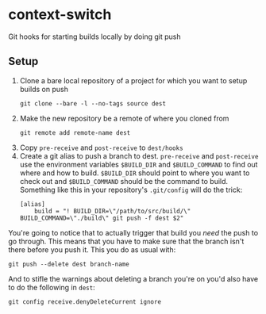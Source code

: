 # context-switch
Git hooks for starting builds locally by doing git push

## Setup
1. Clone a bare local repository of a project for which you want to setup builds on push
   ```
   git clone --bare -l --no-tags source dest
   ```
2. Make the new repository be a remote of where you cloned from
   ```
   git remote add remote-name dest
   ```
3. Copy `pre-receive` and `post-receive` to `dest/hooks`
4. Create a git alias to push a branch to dest. `pre-receive` and `post-receive` use the environment variables `$BUILD_DIR` and `$BUILD_COMMAND` to find out where and how to build. `$BUILD_DIR` should point to where you want to check out and `$BUILD_COMMAND` should be the command to build. Something like this in your repository's `.git/config` will do the trick:
   ```
   [alias]
       build = "! BUILD_DIR=\"/path/to/src/build/\" BUILD_COMMAND=\"./build\" git push -f dest $2"
   ```
   
You're going to notice that to actually trigger that build you *need* the push to go through. This means that you have to make sure that the branch isn't there before you push it. This you do as usual with:
```
git push --delete dest branch-name
```
And to stifle the warnings about deleting a branch you're on you'd also have to do the following in `dest`:
```
git config receive.denyDeleteCurrent ignore
```
